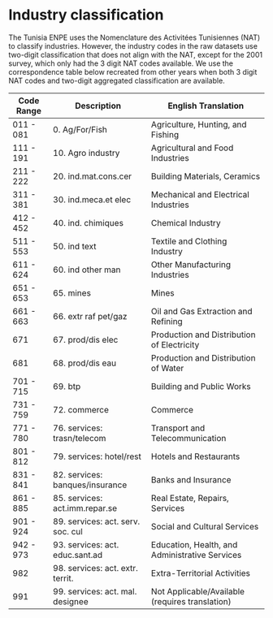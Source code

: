 #

# Industry classification
The Tunisia ENPE uses the Nomenclature des Activitées Tunisiennes (NAT) to classify industries. However, the industry codes 
in the raw datasets use two-digit classification that does not align with the NAT, except for the 2001 survey, which only had the 
3 digit NAT codes available. We use the correspondence table below recreated from other years when both 
3 digit NAT codes and two-digit aggregated classification are available. 

| Code Range  | Description                    | English Translation                                 |
|-------------|--------------------------------|-----------------------------------------------------|
| 011 - 081   | 0. Ag/For/Fish                 | Agriculture, Hunting, and Fishing                   |
| 111 - 191   | 10. Agro industry              | Agricultural and Food Industries                    |
| 211 - 222   | 20. ind.mat.cons.cer           | Building Materials, Ceramics                        |
| 311 - 381   | 30. ind.meca.et elec           | Mechanical and Electrical Industries                |
| 412 - 452   | 40. ind. chimiques             | Chemical Industry                                   |
| 511 - 553   | 50. ind text                   | Textile and Clothing Industry                       |
| 611 - 624   | 60. ind other man              | Other Manufacturing Industries                      |
| 651 - 653   | 65. mines                      | Mines                                               |
| 661 - 663   | 66. extr raf pet/gaz           | Oil and Gas Extraction and Refining                 |
| 671         | 67. prod/dis elec              | Production and Distribution of Electricity          |
| 681         | 68. prod/dis eau               | Production and Distribution of Water                |
| 701 - 715   | 69. btp                        | Building and Public Works                           |
| 731 - 759   | 72. commerce                   | Commerce                                            |
| 771 - 780   | 76. services: trasn/telecom    | Transport and Telecommunication                     |
| 801 - 812   | 79. services: hotel/rest       | Hotels and Restaurants                              |
| 831 - 841   | 82. services: banques/insurance| Banks and Insurance                                 |
| 861 - 885   | 85. services: act.imm.repar.se | Real Estate, Repairs, Services                      |
| 901 - 924   | 89. services: act. serv. soc. cul | Social and Cultural Services                       |
| 942 - 973   | 93. services: act. educ.sant.ad | Education, Health, and Administrative Services     |
| 982         | 98. services: act. extr. territ. | Extra-Territorial Activities                       |
| 991         | 99. services: act. mal. designee | Not Applicable/Available (requires translation)    |

